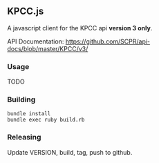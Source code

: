 ## KPCC.js

A javascript client for the KPCC api **version 3 only**.

API Documentation: https://github.com/SCPR/api-docs/blob/master/KPCC/v3/


### Usage
TODO

### Building
```
bundle install
bundle exec ruby build.rb
```

### Releasing
Update VERSION, build, tag, push to github.

